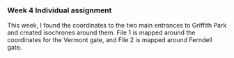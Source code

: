 ### Week 4 Individual assignment
This week, I found the coordinates to the two main entrances to Griffith Park and created isochrones around them. File 1 is mapped around the coordinates for the Vermont gate, and File 2 is mapped around Ferndell gate.
